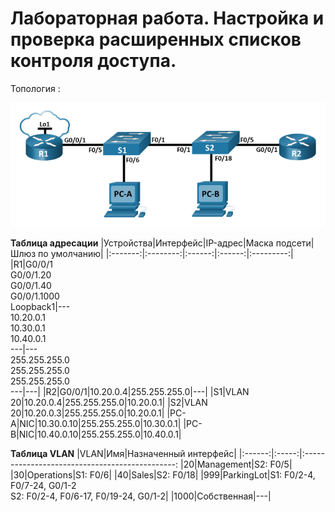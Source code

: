 # Лабораторная работа. Настройка и проверка расширенных списков контроля доступа.

Топология :

![Топология](scrn/Топология.png)

__Таблица адресации__
|Устройства|Интерфейс|IP-адрес|Маска подсети|Шлюз по умолчанию|
|:-------:|:--------:|:------:|:------:|:---------:|
|R1|G0/0/1<br/>G0/0/1.20<br/>G0/0/1.40<br/>G0/0/1.1000<br/>Loopback1|---<br/>10.20.0.1<br/>10.30.0.1<br/>10.40.0.1<br/>---|---<br/>255.255.255.0<br/>255.255.255.0<br/>255.255.255.0<br/>---|---|
|R2|G0/0/1|10.20.0.4|255.255.255.0|---|
|S1|VLAN 20|10.20.0.4|255.255.255.0|10.20.0.1|
|S2|VLAN 20|10.20.0.3|255.255.255.0|10.20.0.1|
|PC-A|NIC|10.30.0.10|255.255.255.0|10.30.0.1|
|PC-B|NIC|10.40.0.10|255.255.255.0|10.40.0.1|

__Таблица VLAN__
|VLAN|Имя|Назначенный интерфейс|
|:------:|:-----:|:----------------------------------------------:
|20|Management|S2: F0/5|
|30|Operations|S1: F0/6|
|40|Sales|S2: F0/18|
|999|ParkingLot|S1: F0/2-4, F0/7-24, G0/1-2<br/>S2: F0/2-4, F0/6-17, F0/19-24, G0/1-2|
|1000|Собственная|---|

